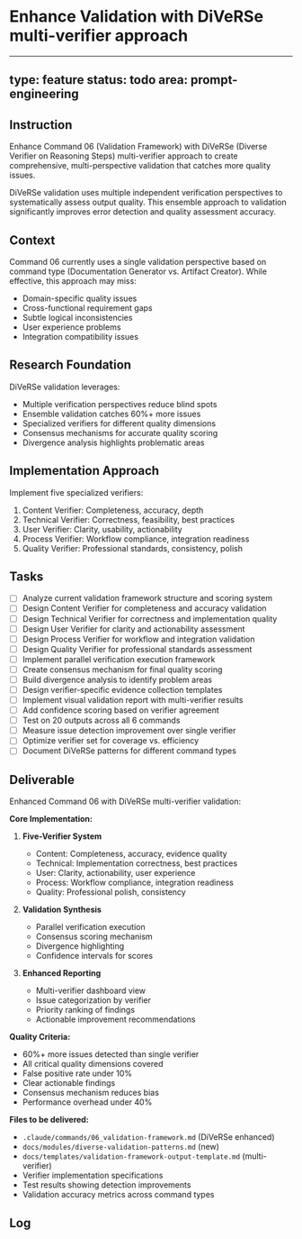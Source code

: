 # Enhance Validation with DiVeRSe multi-verifier approach

---
type: feature
status: todo
area: prompt-engineering
---


## Instruction
Enhance Command 06 (Validation Framework) with DiVeRSe (Diverse Verifier on Reasoning Steps) multi-verifier approach to create comprehensive, multi-perspective validation that catches more quality issues.

DiVeRSe validation uses multiple independent verification perspectives to systematically assess output quality. This ensemble approach to validation significantly improves error detection and quality assessment accuracy.

## Context
Command 06 currently uses a single validation perspective based on command type (Documentation Generator vs. Artifact Creator). While effective, this approach may miss:
- Domain-specific quality issues
- Cross-functional requirement gaps
- Subtle logical inconsistencies
- User experience problems
- Integration compatibility issues

## Research Foundation
DiVeRSe validation leverages:
- Multiple verification perspectives reduce blind spots
- Ensemble validation catches 60%+ more issues
- Specialized verifiers for different quality dimensions
- Consensus mechanisms for accurate quality scoring
- Divergence analysis highlights problematic areas

## Implementation Approach
Implement five specialized verifiers:
1. Content Verifier: Completeness, accuracy, depth
2. Technical Verifier: Correctness, feasibility, best practices
3. User Verifier: Clarity, usability, actionability
4. Process Verifier: Workflow compliance, integration readiness
5. Quality Verifier: Professional standards, consistency, polish

## Tasks
- [ ] Analyze current validation framework structure and scoring system
- [ ] Design Content Verifier for completeness and accuracy validation
- [ ] Design Technical Verifier for correctness and implementation quality
- [ ] Design User Verifier for clarity and actionability assessment
- [ ] Design Process Verifier for workflow and integration validation
- [ ] Design Quality Verifier for professional standards assessment
- [ ] Implement parallel verification execution framework
- [ ] Create consensus mechanism for final quality scoring
- [ ] Build divergence analysis to identify problem areas
- [ ] Design verifier-specific evidence collection templates
- [ ] Implement visual validation report with multi-verifier results
- [ ] Add confidence scoring based on verifier agreement
- [ ] Test on 20 outputs across all 6 commands
- [ ] Measure issue detection improvement over single verifier
- [ ] Optimize verifier set for coverage vs. efficiency
- [ ] Document DiVeRSe patterns for different command types

## Deliverable
Enhanced Command 06 with DiVeRSe multi-verifier validation:

**Core Implementation:**
1. **Five-Verifier System**
   - Content: Completeness, accuracy, evidence quality
   - Technical: Implementation correctness, best practices
   - User: Clarity, actionability, user experience
   - Process: Workflow compliance, integration readiness
   - Quality: Professional polish, consistency

2. **Validation Synthesis**
   - Parallel verification execution
   - Consensus scoring mechanism
   - Divergence highlighting
   - Confidence intervals for scores

3. **Enhanced Reporting**
   - Multi-verifier dashboard view
   - Issue categorization by verifier
   - Priority ranking of findings
   - Actionable improvement recommendations

**Quality Criteria:**
- 60%+ more issues detected than single verifier
- All critical quality dimensions covered
- False positive rate under 10%
- Clear actionable findings
- Consensus mechanism reduces bias
- Performance overhead under 40%

**Files to be delivered:**
- `.claude/commands/06_validation-framework.md` (DiVeRSe enhanced)
- `docs/modules/diverse-validation-patterns.md` (new)
- `docs/templates/validation-framework-output-template.md` (multi-verifier)
- Verifier implementation specifications
- Test results showing detection improvements
- Validation accuracy metrics across command types

## Log

